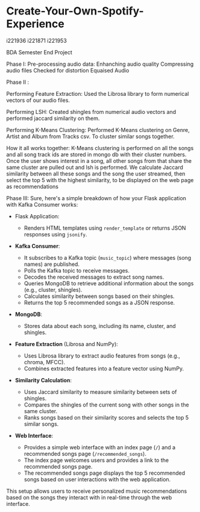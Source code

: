 # Create-Your-Own-Spotify-Experience

i221936 i221871 i221953 

BDA Semester End Project

Phase I:
Pre-processing audio data: 
Enhanching audio quality
Compressing audio files
Checked for distortion
Equaised Audio

Phase II :

Performing Feature Extraction:
Used the Librosa library to form numerical vectors of our audio files.

Performing LSH:
Created shingles from numerical audio vectors and performed jaccard similarity on them.

Performing K-Means Clustering:
Performed K-Means clustering on Genre, Artist and Album from Tracks csv. To cluster similar songs together.

How it all works together:
K-Means clustering is performed on all the songs and all song track ids are stored in mongo db with their cluster numbers. Once the user shows interest in a song, all other songs from that share the same cluster are pulled out and lsh is performed. We calculate Jaccard similarity between all these songs and the song the user streamed, then select the top 5 with the highest similarity, to be displayed on the web page as recommendations

Phase III:
Sure, here's a simple breakdown of how your Flask application with Kafka Consumer works:

- Flask Application:
  - Renders HTML templates using `render_template` or returns JSON responses using `jsonify`.

- **Kafka Consumer**:
  - It subscribes to a Kafka topic (`music_topic`) where messages (song names) are published.
  - Polls the Kafka topic to receive messages.
  - Decodes the received messages to extract song names.
  - Queries MongoDB to retrieve additional information about the songs (e.g., cluster, shingles).
  - Calculates similarity between songs based on their shingles.
  - Returns the top 5 recommended songs as a JSON response.

- **MongoDB**:
  - Stores data about each song, including its name, cluster, and shingles.

- **Feature Extraction** (Librosa and NumPy):
  - Uses Librosa library to extract audio features from songs (e.g., chroma, MFCC).
  - Combines extracted features into a feature vector using NumPy.

- **Similarity Calculation**:
  - Uses Jaccard similarity to measure similarity between sets of shingles.
  - Compares the shingles of the current song with other songs in the same cluster.
  - Ranks songs based on their similarity scores and selects the top 5 similar songs.

- **Web Interface**:
  - Provides a simple web interface with an index page (`/`) and a recommended songs page (`/recommended_songs`).
  - The index page welcomes users and provides a link to the recommended songs page.
  - The recommended songs page displays the top 5 recommended songs based on user interactions with the web application.

This setup allows users to receive personalized music recommendations based on the songs they interact with in real-time through the web interface.

